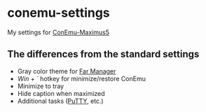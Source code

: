 # conemu-settings

My settings for [ConEmu-Maximus5](https://conemu.github.io)

## The differences from the standard settings

- Gray color theme for [Far Manager](http://www.farmanager.com/)
- *Win + `* hotkey for minimize/restore ConEmu
- Minimize to tray
- Hide caption when maximized
- Additional tasks ([PuTTY](http://www.chiark.greenend.org.uk/~sgtatham/putty/),
etc.)
